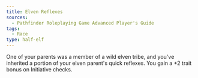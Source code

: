 ```yaml
---
title: Elven Reflexes
sources:
  - Pathfinder Roleplaying Game Advanced Player's Guide
tags:
  - Race
type: half-elf
---
```


One of your parents was a member of a wild elven tribe, and you've inherited a portion of your elven parent's quick reflexes. You gain a +2 trait bonus on Initiative checks.

